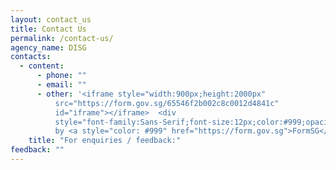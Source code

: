 ```yaml
---
layout: contact_us
title: Contact Us
permalink: /contact-us/
agency_name: DISG
contacts:
  - content:
      - phone: ""
      - email: ""
      - other: '<iframe style="width:900px;height:2000px"
          src="https://form.gov.sg/65546f2b002c8c0012d4841c"
          id="iframe"></iframe>  <div
          style="font-family:Sans-Serif;font-size:12px;color:#999;opacity:0.5;padding-top:5px">Powered
          by <a style="color: #999" href="https://form.gov.sg">FormSG</a></div>'
    title: "For enquiries / feedback:"
feedback: ""
---
```

